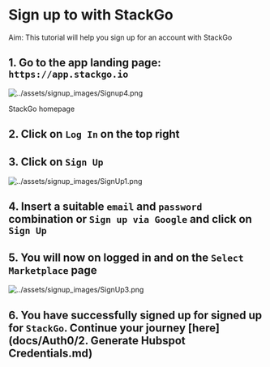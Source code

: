 # Sign up to with StackGo

Aim: This tutorial will help you sign up for an account with StackGo

## 1. Go to the app landing page: `https://app.stackgo.io`

![../assets/signup_images/Signup4.png](../assets/signup_images/Signup4.png)

StackGo homepage

## 2. Click on `Log In` on the top right


## 3. Click on `Sign Up`
![../assets/signup_images/SignUp1.png](../assets/signup_images/SignUp1.png)


## 4. Insert a suitable `email` and `password` combination or `Sign up via Google` and click on `Sign Up`

## 5. You will now on logged in and on the `Select Marketplace` page

![../assets/signup_images/SignUp3.png](../assets/signup_images/SignUp2.png)

## 6. You have successfully signed up for signed up for `StackGo`. Continue your journey [here](docs/Auth0/2. Generate Hubspot Credentials.md)